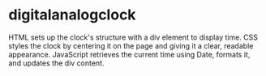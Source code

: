 # digitalanalogclock
HTML sets up the clock's structure with a div element to display time. CSS styles the clock by centering it on the page and giving it a clear, readable appearance. JavaScript retrieves the current time using Date, formats it, and updates the div content.

